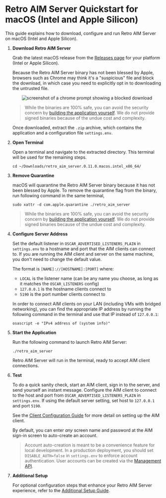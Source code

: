 # Retro AIM Server Quickstart for macOS (Intel and Apple Silicon)

This guide explains how to download, configure and run Retro AIM Server on macOS (Intel and Apple Silicon).

1. **Download Retro AIM Server**

   Grab the latest macOS release from the [Releases page](https://github.com/mk6i/retro-aim-server/releases) for your
   platform (Intel or Apple Silicon).

   Because the Retro AIM Server binary has not been blessed by Apple, browsers such as Chrome may think it's a
   "suspicious" file and block the download, in which case you need to explicitly opt in to downloading the untrusted
   file.

    <p align="center">
      <img alt="screenshot of a chrome prompt showing a blocked download" src="https://github.com/mk6i/retro-aim-server/assets/2894330/90af40bd-262d-4e0f-a769-06943c7acd18">
    </p>

   > While the binaries are 100% safe, you can avoid the security concern by [building the application yourself](./BUILD.md).
   We do not provide signed binaries because of the undue cost and complexity.

   Once downloaded, extract the `.zip` archive, which contains the application and a configuration file `settings.env`.

2. **Open Terminal**

   Open a terminal and navigate to the extracted directory. This terminal will be used for the remaining steps.

   ```shell
   cd ~/Downloads/retro_aim_server.0.11.0.macos.intel_x86_64/
   ```

3. **Remove Quarantine**

   macOS will quarantine the Retro AIM Server binary because it has not been blessed by Apple. To remove the quarantine
   flag from the binary, run following command in the same terminal,

   ```shell
   sudo xattr -d com.apple.quarantine ./retro_aim_server
   ```

   > While the binaries are 100% safe, you can avoid the security concern by [building the application yourself](./BUILD.md).
   We do not provide signed binaries because of the undue cost and complexity.

4. **Configure Server Address**

   Set the default listener in `OSCAR_ADVERTISED_LISTENERS_PLAIN` in `settings.env` to a hostname and port that the AIM
   clients can connect to. If you are running the AIM client and server on the same machine, you don't need to change
   the default value.

   The format is `[NAME]://[HOSTNAME]:[PORT]` where:
    - `LOCAL` is the listener name (can be any name you choose, as long as it matches the `OSCAR_LISTENERS` config)
    - `127.0.0.1` is the hostname clients connect to
    - `5190` is the port number clients connect to

   In order to connect AIM clients on your LAN (including VMs with bridged networking), you can find the appropriate IP
   address by running the following command in the terminal and use that IP instead of `127.0.0.1`:

   ```shell
   osascript -e "IPv4 address of (system info)"
   ```

5. **Start the Application**

   Run the following command to launch Retro AIM Server:

   ```shell
   ./retro_aim_server
   ```

   Retro AIM Server will run in the terminal, ready to accept AIM client connections.

6. **Test**

   To do a quick sanity check, start an AIM client, sign in to the server, and send yourself an instant message.
   Configure the AIM client to connect to the host and port from `OSCAR_ADVERTISED_LISTENERS_PLAIN` in `settings.env`. If using the default server setting, set host to `127.0.0.1` and port `5190`.

   See the [Client Configuration Guide](./CLIENT.md) for more detail on setting up the AIM client.

   By default, you can enter *any* screen name and password at the AIM sign-in screen to auto-create an account.

   > Account auto-creation is meant to be a convenience feature for local development. In a production deployment, you
   should set `DISABLE_AUTH=false` in `settings.env` to enforce account authentication. User accounts can be created via
   the [Management API](../README.md#-management-api).

7. **Additional Setup**

   For optional configuration steps that enhance your Retro AIM Server experience, refer to
   the [Additional Setup Guide](./ADDITIONAL_SETUP.md).